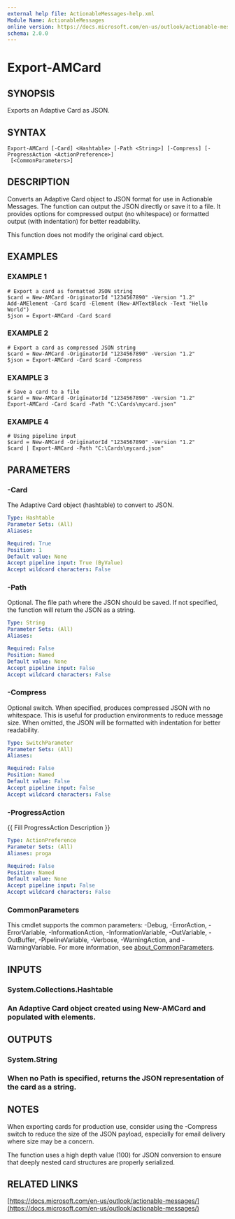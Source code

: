 ```yaml
---
external help file: ActionableMessages-help.xml
Module Name: ActionableMessages
online version: https://docs.microsoft.com/en-us/outlook/actionable-messages/
schema: 2.0.0
---
```


# Export-AMCard

## SYNOPSIS
Exports an Adaptive Card as JSON.

## SYNTAX

```
Export-AMCard [-Card] <Hashtable> [-Path <String>] [-Compress] [-ProgressAction <ActionPreference>]
 [<CommonParameters>]
```

## DESCRIPTION
Converts an Adaptive Card object to JSON format for use in Actionable Messages.
The function can output the JSON directly or save it to a file.
It provides options
for compressed output (no whitespace) or formatted output (with indentation) for
better readability.

This function does not modify the original card object.

## EXAMPLES

### EXAMPLE 1
```
# Export a card as formatted JSON string
$card = New-AMCard -OriginatorId "1234567890" -Version "1.2"
Add-AMElement -Card $card -Element (New-AMTextBlock -Text "Hello World")
$json = Export-AMCard -Card $card
```

### EXAMPLE 2
```
# Export a card as compressed JSON string
$card = New-AMCard -OriginatorId "1234567890" -Version "1.2"
$json = Export-AMCard -Card $card -Compress
```

### EXAMPLE 3
```
# Save a card to a file
$card = New-AMCard -OriginatorId "1234567890" -Version "1.2"
Export-AMCard -Card $card -Path "C:\Cards\mycard.json"
```

### EXAMPLE 4
```
# Using pipeline input
$card = New-AMCard -OriginatorId "1234567890" -Version "1.2"
$card | Export-AMCard -Path "C:\Cards\mycard.json"
```

## PARAMETERS

### -Card
The Adaptive Card object (hashtable) to convert to JSON.

```yaml
Type: Hashtable
Parameter Sets: (All)
Aliases:

Required: True
Position: 1
Default value: None
Accept pipeline input: True (ByValue)
Accept wildcard characters: False
```

### -Path
Optional.
The file path where the JSON should be saved.
If not specified, the function will return the JSON as a string.

```yaml
Type: String
Parameter Sets: (All)
Aliases:

Required: False
Position: Named
Default value: None
Accept pipeline input: False
Accept wildcard characters: False
```

### -Compress
Optional switch.
When specified, produces compressed JSON with no whitespace.
This is useful for production environments to reduce message size.
When omitted, the JSON will be formatted with indentation for better readability.

```yaml
Type: SwitchParameter
Parameter Sets: (All)
Aliases:

Required: False
Position: Named
Default value: False
Accept pipeline input: False
Accept wildcard characters: False
```

### -ProgressAction
{{ Fill ProgressAction Description }}

```yaml
Type: ActionPreference
Parameter Sets: (All)
Aliases: proga

Required: False
Position: Named
Default value: None
Accept pipeline input: False
Accept wildcard characters: False
```

### CommonParameters
This cmdlet supports the common parameters: -Debug, -ErrorAction, -ErrorVariable, -InformationAction, -InformationVariable, -OutVariable, -OutBuffer, -PipelineVariable, -Verbose, -WarningAction, and -WarningVariable. For more information, see [about_CommonParameters](http://go.microsoft.com/fwlink/?LinkID=113216).

## INPUTS

### System.Collections.Hashtable
### An Adaptive Card object created using New-AMCard and populated with elements.
## OUTPUTS

### System.String
### When no Path is specified, returns the JSON representation of the card as a string.
## NOTES
When exporting cards for production use, consider using the -Compress switch to reduce
the size of the JSON payload, especially for email delivery where size may be a concern.

The function uses a high depth value (100) for JSON conversion to ensure that deeply
nested card structures are properly serialized.

## RELATED LINKS

[https://docs.microsoft.com/en-us/outlook/actionable-messages/](https://docs.microsoft.com/en-us/outlook/actionable-messages/)

